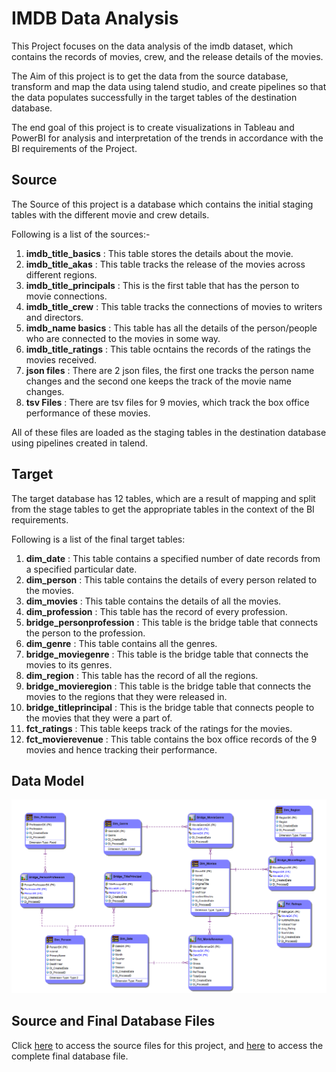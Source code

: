 # IMDB Data Analysis

This Project focuses on the data analysis of the imdb dataset, which contains the records of movies, crew, and the release details of the movies.

The Aim of this project is to get the data from the source database, transform and map the data using talend studio, and create pipelines so that the data populates successfully in the target tables of the destination database.

The end goal of this project is to create visualizations in Tableau and PowerBI for analysis and interpretation of the trends in accordance with the BI requirements of the Project.

## Source

The Source of this project is a database which contains the initial staging tables with the different movie and crew details.

Following is a list of the sources:-

1. **imdb_title_basics** : This table stores the details about the movie.
2. **imdb_title_akas** : This table tracks the release of the movies across different regions.
3. **imdb_title_principals** : This is the first table that has the person to movie connections.
4. **imdb_title_crew** : This table tracks the connections of movies to writers and directors.
5. **imdb_name basics** : This table has all the details of the person/people who are connected to the movies in some way.
6. **imdb_title_ratings** : This table ocntains the records of the ratings the movies received.
7. **json files** : There are 2 json files, the first one tracks the person name changes and the second one keeps the track of the movie name changes.
8. **tsv Files** : There are tsv files for 9 movies, which track the box office performance of these movies.

All of these files are loaded as the staging tables in the destination database using pipelines created in talend.

## Target

The target database has 12 tables, which are a result of mapping and split from the stage tables to get the appropriate tables in the context of the BI requirements.

Following is a list of the final target tables:

1. **dim_date** : This table contains a specified number of date records from a specified particular date.
2. **dim_person** : This table contains the details of every person related to the movies.
3. **dim_movies** : This table contains the details of all the movies.
4. **dim_profession** : This table has the record of every profession.
5. **bridge_personprofession** : This table is the bridge table that connects the person to the profession.
6. **dim_genre** : This table contains all the genres.
7. **bridge_moviegenre** : This table is the bridge table that connects the movies to its genres.
8. **dim_region** : This table has the record of all the regions.
9. **bridge_movieregion** : This table is the bridge table that connects the movies to the regions that they were released in.
10. **bridge_titleprincipal** : This is the bridge table that connects people to the movies that they were a part of.
11. **fct_ratings** : This table keeps track of the ratings for the movies.
12. **fct_movierevenue** : This table contains the box office records of the 9 movies and hence tracking their performance.

## Data Model

<img src="ER Studio/Screenshots/Physical Model.png" alt="Data Model">

## Source and Final Database Files

Click [here](https://drive.google.com/drive/folders/1JCeybAu02B9q3PD-X4igESFPpuXtabbg?usp=sharing) to access the source files for this project, and [here](https://drive.google.com/file/d/1vt3Qqg_Y-5381TznE5FhzroFW4U9R6bx/view?usp=sharing) to access the complete final database file.